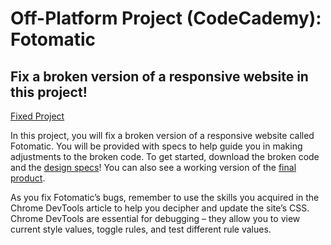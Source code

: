 # Off-Platform Project (CodeCademy): Fotomatic

## Fix a broken version of a responsive website in this project!

[Fixed Project](https://armand-sa.github.io/Fotomatic-Project/)

In this project, you will fix a broken version of a responsive website called Fotomatic. You will be provided with specs to help guide you in making adjustments to the broken code. To get started, download the broken code and the [design specs](https://static-assets.codecademy.com/Paths/full-stack-career-journey/Fotomatic/fotomatic_spec_landing_v2.png?_gl=1*k3roiz*_gcl_aw*R0NMLjE3MjExMTU5MDEuQ2p3S0NBand0TmkwQmhBMUVpd0FXWmFBTkhjSnBIQnJBZEd1dGVPUG5laFpwaVdjaXhUcmJYSXkwS3VXTTE0RVV6Y2RodnhrbmwtaHZSb0N1X0lRQXZEX0J3RQ..*_gcl_au*MTU4MDYwOTc5MC4xNzIwNjA0ODU4*_ga*MTc4MTczMjIzMC4xNzIxMTE1MTc5*_ga_3LRZM6TM9L*MTcyMzAxMzA2OS41My4xLjE3MjMwMTU4ODQuMzkuMC4w)! You can also see a working version of the [final product](https://static-assets.codecademy.com/Paths/full-stack-career-journey/Fotomatic/final/index.html?_gl=1*coobvh*_gcl_aw*R0NMLjE3MjExMTU5MDEuQ2p3S0NBand0TmkwQmhBMUVpd0FXWmFBTkhjSnBIQnJBZEd1dGVPUG5laFpwaVdjaXhUcmJYSXkwS3VXTTE0RVV6Y2RodnhrbmwtaHZSb0N1X0lRQXZEX0J3RQ..*_gcl_au*MTU4MDYwOTc5MC4xNzIwNjA0ODU4*_ga*MTc4MTczMjIzMC4xNzIxMTE1MTc5*_ga_3LRZM6TM9L*MTcyMzAxMzA2OS41My4xLjE3MjMwMTU0MTkuMzYuMC4w).

As you fix Fotomatic’s bugs, remember to use the skills you acquired in the Chrome DevTools article to help you decipher and update the site’s CSS. Chrome DevTools are essential for debugging – they allow you to view current style values, toggle rules, and test different rule values.
